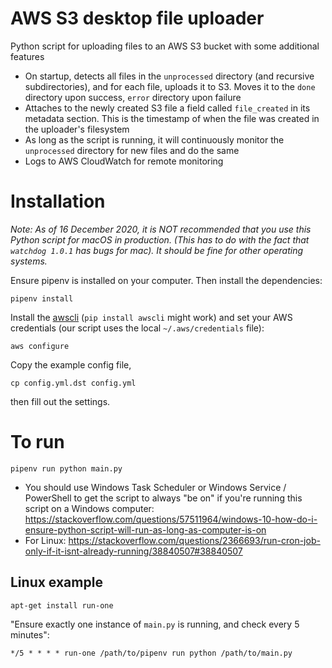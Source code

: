 # AWS S3 desktop file uploader
Python script for uploading files to an AWS S3 bucket with some additional features

* On startup, detects all files in the `unprocessed` directory (and recursive subdirectories),
and for each file, uploads it to S3. Moves it to the `done` directory upon success, `error` directory upon failure
* Attaches to the newly created S3 file a field called `file_created` in its metadata section. This is the timestamp
of when the file was created in the uploader's filesystem
* As long as the script is running, it will continuously monitor the `unprocessed` directory for new
files and do the same
* Logs to AWS CloudWatch for remote monitoring

# Installation
*Note: As of 16 December 2020, it is NOT recommended that you use this Python script for macOS in production. 
(This has to do with the fact that `watchdog 1.0.1` has bugs for mac).
It should be fine for other operating systems.*

Ensure pipenv is installed on your computer. Then install the dependencies:
```
pipenv install
```
Install the [awscli](https://aws.amazon.com/cli/) (`pip install awscli` might work) and set your AWS credentials (our script uses the local `~/.aws/credentials` file):
```
aws configure
```
Copy the example config file, 
```
cp config.yml.dst config.yml
```
then fill out the settings.

# To run
```
pipenv run python main.py
```

* You should use Windows Task Scheduler or Windows Service / PowerShell to get the script to always "be on"
if you're running this script on a Windows computer: https://stackoverflow.com/questions/57511964/windows-10-how-do-i-ensure-python-script-will-run-as-long-as-computer-is-on
* For Linux: https://stackoverflow.com/questions/2366693/run-cron-job-only-if-it-isnt-already-running/38840507#38840507

## Linux example
```
apt-get install run-one
```
"Ensure exactly one instance of `main.py` is running, and check every 5 minutes":
```
*/5 * * * * run-one /path/to/pipenv run python /path/to/main.py
```

